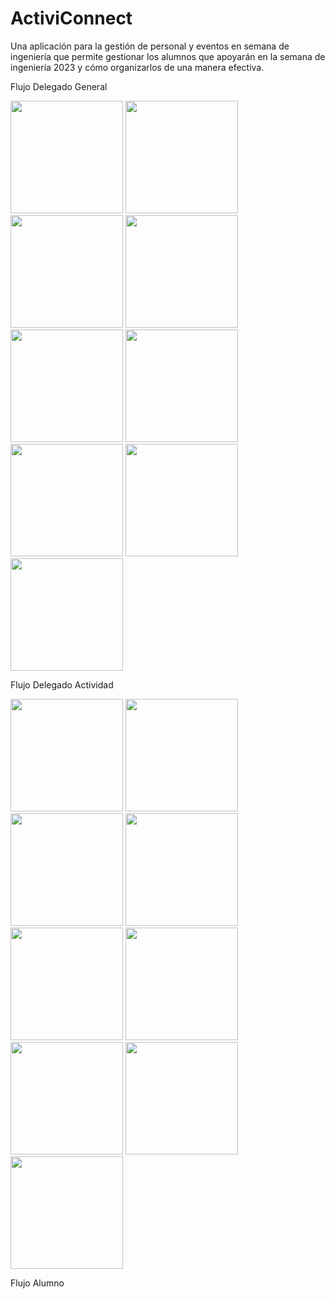 # ActiviConnect
Una aplicación para la gestión de personal y eventos en semana de ingeniería que permite 
gestionar los alumnos que apoyarán en la semana de ingeniería 2023 y cómo organizarlos de una manera efectiva.


Flujo Delegado General
<p float="left">
  <img src="img_dg/home_dg.jpg" width="180" />
  <img src="img_dg/crear_dg.jpg" width="180" />
  <img src="img_dg/search_dg.jpg" width="180" />
  <img src="img_dg/alumregi_dg.jpg" width="180" />
  <img src="img_dg/alumban_dg.jpg" width="180" />
  <img src="img_dg/estadis_dg.jpg" width="180" />
  <img src="img_dg/donacion_dg.jpg" width="180" />
  <img src="img_dg/detalle_dg.jpg" width="180" />
  <img src="img_dg/perfil_dg.jpg" width="180" />
</p>


Flujo Delegado Actividad

<p float="left">
  <img src="img_da/home_da.jpg" width="180" />
  <img src="img_da/detalle_da.jpg" width="180" />
  <img src="img_da/chat.jpg" width="180" />
  <img src="img_da/ruta_da.jpg" width="180" />
  <img src="img_da/eventos_da.jpg" width="180" />
  <img src="img_da/notifi_da.jpg" width="180" />
  <img src="img_da/edit_da.jpg" width="180" />
  <img src="img_da/alum_da.jpg" width="180" />
  <img src="img_da/donacion_da.jpg" width="180" />
</p>


Flujo Alumno



